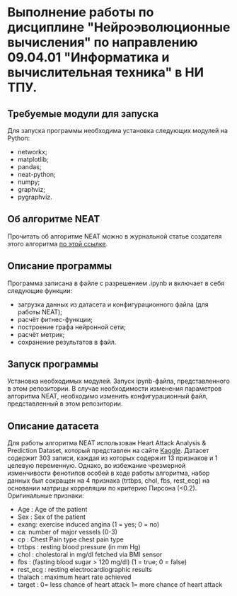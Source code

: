 # Выполнение работы по дисциплине "Нейроэволюционные вычисления" по направлению 09.04.01 "Информатика и вычислительная техника" в НИ ТПУ.

## Требуемые модули для запуска
Для запуска программы необходима установка следующих модулей на Python: 
* networkx; 
* matplotlib; 
* pandas;
* neat-python;
* numpy;
* graphviz;
* pygraphviz.

## Об алгоритме NEAT
Прочитать об алгоритме NEAT можно в  журнальной статье создателя этого алгоритма <a href="[Lessons/HTML/Practice.html](https://nn.cs.utexas.edu/downloads/papers/stanley.ec02.pdf)">по этой ссылке</a>.

## Описание программы
Программа записана в файле с разрешением .ipynb и включает в себя следующие функции:
* загрузка данных из датасета и конфигурационного файла (для работы NEAT);
* расчёт фитнес-функции;
* построение графа нейронной сети;
* расчёт метрик;
* сохранение результатов в файл.

## Запуск программы
Установка необходимых модулей.
Запуск ipynb-файла, представленного в этом репозитории.
В случае необходимости изменения параметров алгоритма NEAT, необходимо изменить конфигурационный файл, представленный в этом репозитории.

## Описание датасета
Для работы алгоритма NEAT использован Heart Attack Analysis & Prediction Dataset, который представлен на сайте <a href="https://www.kaggle.com/datasets/rashikrahmanpritom/heart-attack-analysis-prediction-dataset">Kaggle</a>. Датасет содержит 303 записи, каждая из которых содержит 13 признаков и 1 целевую переменную. Однако, во избежание чрезмерной изменчивости фенотипов особей в ходе работы алгоритма, набор данных был сокращен на 4 признака (trtbps, chol, fbs, rest_ecg) на основании матрицы корреляции по критерию Пирсона (<0.2). Оригинальные признаки:
* Age : Age of the patient
* Sex : Sex of the patient
* exang: exercise induced angina (1 = yes; 0 = no)
* ca: number of major vessels (0-3)
* cp : Chest Pain type chest pain type
* trtbps : resting blood pressure (in mm Hg)
* chol : cholestoral in mg/dl fetched via BMI sensor
* fbs : (fasting blood sugar > 120 mg/dl) (1 = true; 0 = false)
* rest_ecg : resting electrocardiographic results
* thalach : maximum heart rate achieved
* target : 0= less chance of heart attack 1= more chance of heart attack


